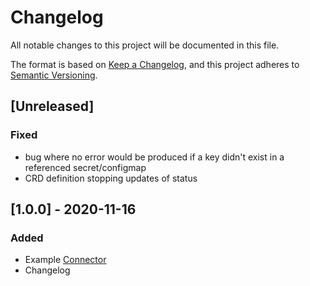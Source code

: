 # Changelog
All notable changes to this project will be documented in this file.

The format is based on [Keep a Changelog](https://keepachangelog.com/en/1.0.0/),
and this project adheres to [Semantic Versioning](https://semver.org/spec/v2.0.0.html).

## [Unreleased]
### Fixed
- bug where no error would be produced if a key didn't exist in a referenced secret/configmap
- CRD definition stopping updates of status

## [1.0.0] - 2020-11-16
### Added
- Example [Connector](./manifests/examples/example-connector.yaml) 
- Changelog